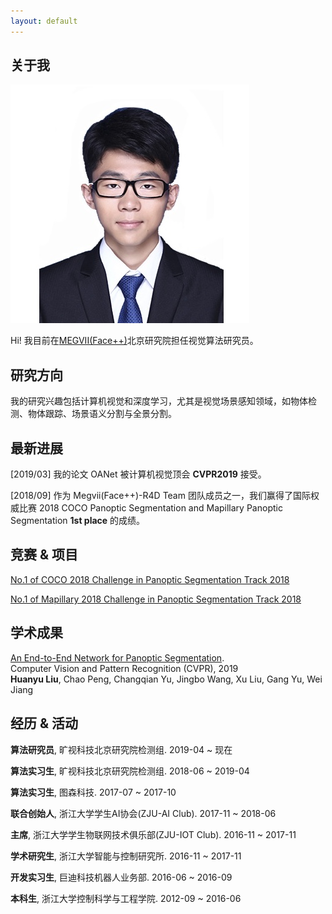 ```yaml
---
layout: default
---
```


## 关于我

<img class="profile-picture" src="portfolio_1.jpg">
 
Hi! 我目前在[MEGVII(Face++)](https://www.megvii.com)北京研究院担任视觉算法研究员。


## 研究方向
我的研究兴趣包括计算机视觉和深度学习，尤其是视觉场景感知领域，如物体检测、物体跟踪、场景语义分割与全景分割。


## 最新进展

[2019/03] 我的论文 OANet 被计算机视觉顶会 **CVPR2019** 接受。

[2018/09] 作为 Megvii(Face++)-R4D Team 团队成员之一，我们赢得了国际权威比赛 2018 COCO Panoptic Segmentation and Mapillary Panoptic Segmentation **1st place** 的成绩。


## 竞赛 & 项目

[No.1 of COCO 2018 Challenge in Panoptic Segmentation Track 2018](http://cocodataset.org/workshop/coco-mapillary-eccv-2018.html)

[No.1 of Mapillary 2018 Challenge in Panoptic Segmentation Track 2018](http://cocodataset.org/workshop/coco-mapillary-eccv-2018.html)


## 学术成果

[An End-to-End Network for Panoptic Segmentation](https://arxiv.org/abs/1903.05027). <br>
Computer Vision and Pattern Recognition (CVPR), 2019 <br>
**Huanyu Liu**, Chao Peng, Changqian Yu, Jingbo Wang, Xu Liu, Gang Yu, Wei Jiang 


## 经历 & 活动

**算法研究员**, 旷视科技北京研究院检测组. 2019-04 ~ 现在

**算法实习生**, 旷视科技北京研究院检测组. 2018-06 ~ 2019-04

**算法实习生**, 图森科技. 2017-07 ~ 2017-10

**联合创始人**, 浙江大学学生AI协会(ZJU-AI Club). 2017-11 ~ 2018-06

**主席**, 浙江大学学生物联网技术俱乐部(ZJU-IOT Club). 2016-11 ~ 2017-11

**学术研究生**, 浙江大学智能与控制研究所. 2016-11 ~ 2017-11

**开发实习生**, 巨迪科技机器人业务部. 2016-06 ~ 2016-09

**本科生**, 浙江大学控制科学与工程学院. 2012-09 ~ 2016-06

